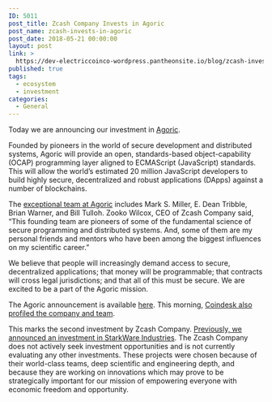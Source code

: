 ```yaml
---
ID: 5011
post_title: Zcash Company Invests in Agoric
post_name: zcash-invests-in-agoric
post_date: 2018-05-21 00:00:00
layout: post
link: >
  https://dev-electriccoinco-wordpress.pantheonsite.io/blog/zcash-invests-in-agoric/
published: true
tags:
  - ecosystem
  - investment
categories:
  - General
---
```

<p>Today we are announcing our investment in <a href="https://agoric.com/">Agoric</a>.</p>
<p>Founded by pioneers in the world of secure development and distributed systems, Agoric will provide an open, standards-based object-capability (OCAP) programming layer aligned to ECMAScript (JavaScript) standards. This will allow the world’s estimated 20 million JavaScript developers to build highly secure, decentralized and robust applications (DApps) against a number of blockchains. </p>
<p>The <a href="https://agoric.com/team/">exceptional team at Agoric</a> includes Mark S. Miller, E. Dean Tribble, Brian Warner, and Bill Tulloh. Zooko Wilcox, CEO of Zcash Company said, “This founding team are pioneers of some of the fundamental science of secure programming and distributed systems. And, some of them are my personal friends and mentors who have been among the biggest influences on my scientific career.”</p>
<p>We believe that people will increasingly demand access to secure, decentralized applications; that money will be programmable; that contracts will cross legal jurisdictions; and that all of this must be secure. We are excited to be a part of the Agoric mission.</p>
<p>The Agoric announcement is available <a href="https://agoric.com/2018/05/21/introduction.html">here</a>. This morning, <a href="https://www.coindesk.com/new-startup-zooko-naval-betting-better-crypto-contracts/">Coindesk also profiled the company and team</a>.</p>
<p>This marks the second investment by Zcash Company. <a href="/blog/zcash-invests-in-starkware/">Previously, we announced an investment in StarkWare Industries</a>. The Zcash Company does not actively seek investment opportunities and is not currently evaluating any other investments. These projects were chosen because of their world-class teams, deep scientific and engineering depth, and because they are working on innovations which may prove to be strategically important for our mission of empowering everyone with economic freedom and opportunity.</p>
